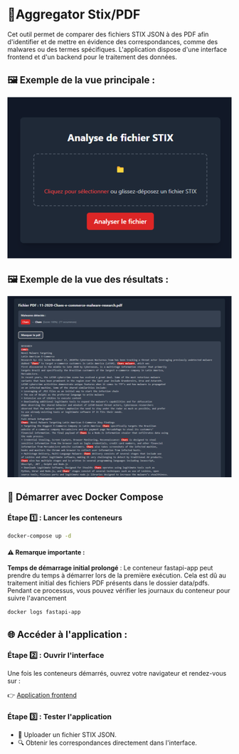 # 🚀**Aggregator Stix/PDF**
Cet outil permet de comparer des fichiers STIX JSON à des PDF afin d'identifier et de mettre en évidence des correspondances, comme des malwares ou des termes spécifiques. L'application dispose d'une interface frontend et d'un backend pour le traitement des données.

## 🖼️ Exemple de la vue principale :
![frondend](doc/frontend-1.png)

## 🖼️ Exemple de la vue des résultats :
![frondend](doc/frontend-2.png)

## 🐳 Démarrer avec Docker Compose

### Étape 1️⃣ : Lancer les conteneurs  

```bash
docker-compose up -d
```

#### ⚠️ Remarque importante :
**Temps de démarrage initial prolongé** : Le conteneur fastapi-app peut prendre du temps à démarrer lors de la première exécution. Cela est dû au traitement initial des fichiers PDF présents dans le dossier data/pdfs.
Pendant ce processus, vous pouvez vérifier les journaux du conteneur pour suivre l'avancement 

```bash	
docker logs fastapi-app
```

## 🌐 Accéder à l'application :

### Étape 2️⃣ : Ouvrir l'interface
Une fois les conteneurs démarrés, ouvrez votre navigateur et rendez-vous sur :

 👉 [Application frontend](http://localhost:80)

### Étape 3️⃣ : Tester l'application

* 📂 Uploader un fichier STIX JSON.
* 🔍 Obtenir les correspondances directement dans l'interface.

<!-- # Launch backend

cd backend
python3 -m pip install -r requirements.txt
uvicorn main:app --reload

# Launch frontend

cd frontend
npm install
npm run dev -->
